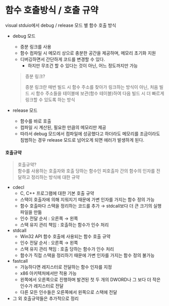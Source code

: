 # 함수 호출방식 / 호출 규약

visual stduio에서 debug / release 모드 별 함수 호출 방식

* debug 모드

  * 증분 링크를 사용
  * 함수 컴파일 시 메모리 상으로 충분한 공간을 제공하며, 메모리 초기화 지원
  * 디버깅하면서 간단하게 코드를 변경할 수 있다.
    * 하지만 무조건 할 수 있다는 것이 아닌, 어느 정도까지만 가능

  > 증분 링크?
  >
  > 증분 링크란 매번 빌드 시 함수 주소를 찾아가 링크하는 방식이 아닌, 처음 빌드 시 함수 주소들을 테이블에 보관\(함수 테이블\)하여 다음 빌드 시 더 빠르게 링크할 수 있도록 하는 방식

* release 모드
  * 함수를 바로 호출
  * 컴파일 시 계산된, 필요한 만큼의 메모리만 제공
  * 따라서 debug 모드에서 컴파일에 성공했다고 하더라도 메모리를 조금이라도 침범하는 경우 release 모드로 넘어오게 되면 에러가 발생하게 된다.



#### 호출규약

> 호출규약?  
> 함수를 사용하는 호출자와 호출 당하는 함수인 피호출자 간의 함수의 인자를 전달하고 정리하는 방식에 대한 규약

* cdecl
  * C, C++ 프로그램에 대한 기본 호출 규약
  * 스택이 호출자에 의해 지워지기 때문에 가변 인자를 가지는 함수 정의 가능
  * 함수 호출마다 스택을 정리하는 코드를 추가 → stdcall보다 더 큰 크기의 실행파일을 만듦
  * 인수 전달 순서 : 오른쪽 → 왼쪽
  * 스택 유지 관리 책임 : 호출하는 함수가 인수 처리
* stdcall
  * Win32 API 함수 호출에 사용되는 함수 호출 규약
  * 인수 전달 순서 : 오른쪽 → 왼쪽
  * 스택 유지 관리 책임 : 호출 당하는 함수가 인수 처리
  * 함수가 직접 스택을 정리하기 때문에 가변 인자를 가지는 함수 정의 불가능
* fastcall
  * 가능하다면 레지스터로 전달하는 함수 인자를 지정
  * x86 아키텍처에서만 적용 가능
  * 왼쪽에서 오른쪽으로 진행하며 발견된 첫 두 개의 DWORD나 그 보다 더 작은 인수가 레지스터로 전달
  * 다른 모든 인수들은 오른쪽에서 왼쪽으로 스택에 전달
* 그 외 호출규약들은 추가적으로 정리

